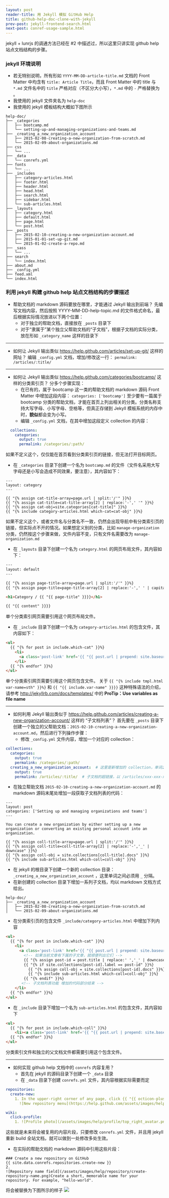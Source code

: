```yaml
---
layout: post
reader-title: 用 Jekyll 模拟 GitHub Help
title: github-help-doc-clone-with-jekyll
prev-post: jekyll-frontend-search.html
next-post: conref-usage-sample.html
---
```


jekyll + lunrjs 的调通方法已经在 #2 中描述过，所以这里只讲实现 github help 站点文档结构的步骤。

### jekyll 环境说明

- 若无特别说明，所有形如 `YYYY-MM-DD-article-title.md` 文档的 Front Matter 中均含有 `title: Article Title`，而且 Front Matter 中的 title 与 `*.md` 文件名中的 `title` 严格对应（不区分大小写），`*.md` 中的 `-` 严格替换为 ` `。
- 我使用的 jekyll 文件夹名为 `help-doc`
- 我使用的 jekyll 模板结构大概如下图所示

```
help-doc/
├── _categories
│   ├── bootcamp.md
│   └── setting-up-and-managing-organizations-and-teams.md
├── _creating_a_new_organization_account
│   ├── 2015-02-08-creating-a-new-organization-from-scratch.md
│   └── 2015-02-09-about-organizations.md
├── css
│   └── ...
├── _data
│   └── conrefs.yml
├── fonts
│   └── ...
├── _includes
│   ├── category-articles.html
│   ├── footer.html
│   ├── header.html
│   ├── head.html
│   ├── search.html
│   ├── sidebar.html
│   └── sub-articles.html
├── _layouts
│   ├── category.html
│   ├── default.html
│   ├── page.html
│   └── post.html
├── _posts
│   ├── 2015-02-10-creating-a-new-organization-account.md
│   ├── 2015-01-01-set-up-git.md
│   └── 2015-01-02-create-a-repo.md
├── _sass
│   └── ...
├── search
│   └── index.html
├── about.md
├── _config.yml
├── feed.xml
└── index.html
```

### 利用 jekyll 构建 github help 站点文档结构的步骤描述

- 帮助文档的 markdown 源码要放在哪里，才能通过 Jekyll 输出到前端？
先编写文档内容，然后按照 YYYY-MM-DD-help-topic.md 的文件格式命名，最后根据实际情况放进以下两个位置：
  - 对于独立的帮助文档，直接放在 `_posts` 目录下
  - 对于“隶属于”某个独立父帮助文档的“子文档”，根据子文档的实际分类，放在形如 `_category_name` 这样的目录下

----

- 如何让 Jekyll 输出类似 https://help.github.com/articles/set-up-git/ 这样的网址？
编辑 `_config.yml` 文档，增加/修改这一行：
`permalink: /articles/:title/`

----

- 如何让 Jekyll 输出类似 https://help.github.com/categories/bootcamp/ 这样的分类索引页？
分多个步骤实现：
  - 在已有的，属于 bootcamp 这一类的帮助文档的 markdown 源码 Front Matter 中增加这段内容：
  `categories: ['bootcamp']`
  至少要有一篇属于 bootcamp 分类的帮助文档，才能在首页上列出相关的分类。分类名称支持大写字母、小写字母、空格等，但真正存储到 Jekyll 模板系统的内存中时，**貌似**都会变为小写。
  - 编辑 `_config.yml` 文档，在其中增加这段定义 collection 的内容：
  
```yaml
  collections:
    categories:
      output: true
      permalink: /categories/:path/
```
  如果不定义这个，仅仅能在首页看到分类索引页的链接，但无法打开目标网页。
  
  - 在 `_categories` 目录下创建一个名为 `bootcamp.md` 的文件（文件名采用大写字母还是小写会造成不同效果，要注意），其内容如下：

```
---
layout: category
---

{{ "{% assign cat-title-array=page.url | split:'/'" }}%}
{{ "{% assign cat-title=cat-title-array[2] | replace:'-',' '" }}%}
{{ "{% assign cat-obj=site.categories[cat-title]" }}%}
{{ "{% include category-articles.html which-cat=cat-obj" }}%}   
```

  如果不定义这个，或者文件名与分类名不一致，仍然会出现导航中有分类索引页的链接，但实际点不开的情况。如果想定义别的分类，比如 `manage-organization` 分类，仍然按这个步骤来做，文件内容不变，只有文件名需要改为 `manage-organization.md` 
  - 在 `_layouts` 目录下创建一个名为 `category.html` 的网页布局文件，其内容如下：

```html
---
layout: default
---

{{ "{% assign page-title-array=page.url | split:'/'" }}%}
{{ "{% assign page-title=page-title-array[2] | replace:'-',' ' | capitalize" }}%}

<h1>Category / {{ "{{ page-title" }}}}</h1>
    
{{ "{{ content" }}}}
```
  单个分类索引网页需要引用这个网页布局文件。
  - 在 `_include` 目录下创建一个名为 `category-articles.html` 的包含文件，其内容如下：

```html
<ul>
  {{ "{% for post in include.which-cat" }}%}
    <li>
      <a class='post-link' href='{{ "{{ post.url | prepend: site.baseurl | prepend: site.url" }}}}'>{{ "{{ post.title" }}}}</a>
    </li>
  {{ "{% endfor" }}%}
</ul>
```
  单个分类索引网页需要引用这个网页包含文件。
  关于 `{{ "{% include tmpl.html var-name=sth" }}%}` 和 `{{ "{{ include.var-name" }}}}` 这种特殊语法的介绍，请参考 http://jekyllrb.com/docs/templates/ 中的 **ProTip：Use variables as file name**

----

- 如何利用 Jekyll 输出类似于 https://help.github.com/articles/creating-a-new-organization-account/ 这样的 “子文档列表”？
  首先要在 `_posts` 目录下创建一个独立的父帮助文档：`2015-02-10-creating-a-new-organization-account.md`，然后进行下列操作步骤：
  - 修改 `_config.yml` 文件内容，增加一个对应的 collection：

```yaml
collections:
  categories:
    output: true
    permalink: /categories/:path/
  creating_a_new_organization_account:  # 这里是新增加的 collection，单词之间必须用 `_` 分隔
    output: true
    permalink: /articles/:title/  # 子文档的超链接，以 /articles/xxx-xxx-xxx/ 的方式输出
```
  - 在独立帮助文档 `2015-02-10-creating-a-new-organization-account.md` 的 markdown 源码末尾处增加一段获取子文档列表的代码：

```
---
layout: post
categories: ['Setting up and managing organizations and teams']
---

You can create a new organization by either setting up a new organization or converting an existing personal account into an organization.

{{ "{% assign coll-title-array=page.url | split:'/'" }}%}
{{ "{% assign coll-title=coll-title-array[2] | replace:'-','_' | downcase" }}%}
{{ "{% assign coll-obj = site.collections[coll-title].docs" }}%}
{{ "{% include sub-articles.html which-coll=coll-obj" }}%}
```
  - 在 jekyll 的根目录下创建一个新的 collection 目录： `_creating_a_new_organization_account` ，这里单词之间必须用 `_` 分隔。
  - 在新创建的 collection 目录下增加一系列子文档，均以 markdown 文档方式给出。

```
help-doc/
├── _creating_a_new_organization_account
│   ├── 2015-02-08-creating-a-new-organization-from-scratch.md
│   └── 2015-02-09-about-organizations.md
```
  - 在分类索引页的包含文件 `_include/category-articles.html` 中增加下列内容

```html
<ul>
  {{ "{% for post in include.which-cat" }}%}
    <li>
      <a class='post-link' href='{{ "{{ post.url | prepend: site.baseurl | prepend: site.url" }}}}'>{{ "{{ post.title" }}}}</a>
        <!-- 如果当前文章有下属的子文章，就顺便列出它们 -->
        {{ "{% assign post-id = post.title | replace:' ','_' | downcase" }}%}
        {{ "{% if site.collections[post-id].label == post-id" }}%}
          {{ "{% assign coll-obj = site.collections[post-id].docs" }}%}
          {{ "{% include sub-articles.html which-coll=coll-obj" }}%}
        {{ "{% endif" }}%}
       <!-- 子文档列表功能 增加的代码部分结束 -->
    </li>
  {{ "{% endfor" }}%}
</ul>
```
  - 在 `_include` 目录下增加一个名为 `sub-articles.html` 的包含文件，其内容如下

```html
<ul>
  {{ "{% for post in include.which-coll" }}%}
    <li><a class='post-link' href='{{ "{{ post.url | prepend: site.baseurl | prepend: site.url" }}}}'>{{ "{{ post.title" }}}}</a></li>
  {{ "{% endfor" }}%}
</ul>
```
  分类索引文件和独立的父文档文件都需要引用这个包含文件。

----

- 如何实现 github help 文档中的 `conrefs` 内容复用？
  - 首先在 jekyll 的源码目录下创建一个 `_data` 目录
  - 在 `_data` 目录下创建 `conrefs.yml` 文件，其内容根据实际需要而定

```yaml
repositories:
  create-new:
    1. In the upper-right corner of any page, click {{ "{{ octicon-plus" }}}}, and then click **New repository**.
      ![New repository menu](https://help.github.com/assets/images/help/repository/repo-create.png)

wiki:
  click-profile:
    1. ![Profile photo](/assets/images/help/profile/top_right_avatar.png)In the top right corner of any page, click your profile photo, then click **Your profile**.           
```
  这些就是未来将会被复用的内容片段，只要修改 `conrefs.yml` 文件，并且用 jekyll 重新 build 全站文档，就可以做到一处修改多处生效。
  - 在实际的帮助文档的 markdown 源码中引用这些片段：

```
### Create a new repository on GitHub                                                                 
{{ site.data.conrefs.repositories.create-new }}
2. 
![Repository name field](/assets/images/help/repository/create-repository-name.png)Create a short, memorable name for your repository. For example, "hello-world".                                                     
```
将会被替换为下图所示的样子
![](http://i.teamkn.com/i/qhSuTgON.png)
